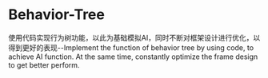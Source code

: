 # Behavior-Tree
使用代码实现行为树功能，以此为基础模拟AI，同时不断对框架设计进行优化，以得到更好的表现--Implement the function of behavior tree by using code, to achieve AI function. At the same time, constantly optimize the frame design to get better perform.
